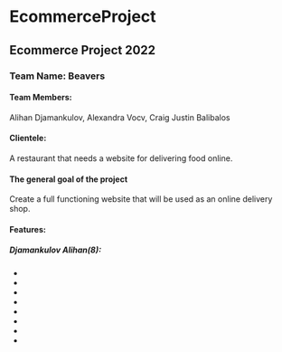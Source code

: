 # EcommerceProject
## Ecommerce Project 2022
### Team Name: Beavers
#### Team Members:
Alihan Djamankulov,
Alexandra Vocv,
Craig Justin Balibalos

#### Clientele: 
A restaurant that needs a website for delivering food online.

#### The general goal of the project
Create a full functioning website that will be used as an online delivery shop. 

#### Features:
##### Djamankulov Alihan(8):
-
-
-
-
-
-
-
-
